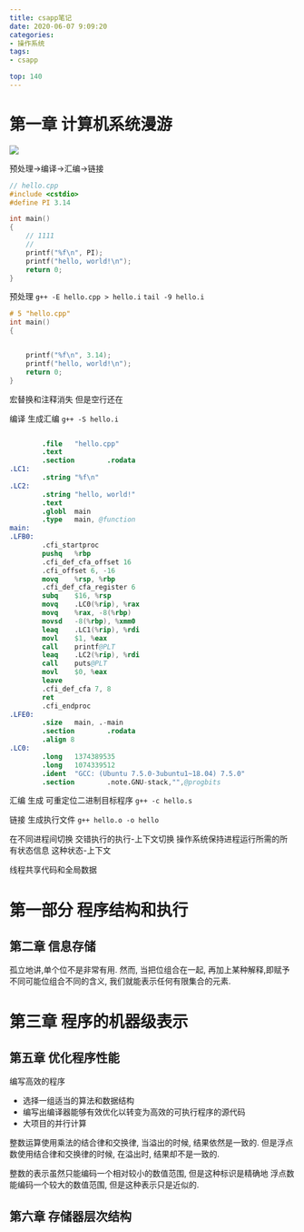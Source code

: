 ```yaml
---
title: csapp笔记
date: 2020-06-07 9:09:20
categories: 
- 操作系统
tags:
- csapp

top: 140
---
```


# 第一章 计算机系统漫游

![](http://lsmg-img.oss-cn-beijing.aliyuncs.com/csapp/1-3%E7%BC%96%E8%AF%91%E7%B3%BB%E7%BB%9F.png)

预处理->编译->汇编->链接

```c++
// hello.cpp
#include <cstdio>
#define PI 3.14

int main()
{
    // 1111
    //
    printf("%f\n", PI);
    printf("hello, world!\n");
    return 0;
}
```
预处理
`g++ -E hello.cpp > hello.i`
`tail -9 hello.i`
```c++
# 5 "hello.cpp"
int main()
{


    printf("%f\n", 3.14);
    printf("hello, world!\n");
    return 0;
}
```
宏替换和注释消失 但是空行还在

编译 生成汇编
`g++ -S hello.i`
```s

        .file   "hello.cpp"
        .text
        .section        .rodata
.LC1:
        .string "%f\n"
.LC2:
        .string "hello, world!"
        .text
        .globl  main
        .type   main, @function
main:
.LFB0:
        .cfi_startproc
        pushq   %rbp
        .cfi_def_cfa_offset 16
        .cfi_offset 6, -16
        movq    %rsp, %rbp
        .cfi_def_cfa_register 6
        subq    $16, %rsp
        movq    .LC0(%rip), %rax
        movq    %rax, -8(%rbp)
        movsd   -8(%rbp), %xmm0
        leaq    .LC1(%rip), %rdi
        movl    $1, %eax
        call    printf@PLT
        leaq    .LC2(%rip), %rdi
        call    puts@PLT
        movl    $0, %eax
        leave
        .cfi_def_cfa 7, 8
        ret
        .cfi_endproc
.LFE0:
        .size   main, .-main
        .section        .rodata
        .align 8
.LC0:
        .long   1374389535
        .long   1074339512
        .ident  "GCC: (Ubuntu 7.5.0-3ubuntu1~18.04) 7.5.0"
        .section        .note.GNU-stack,"",@progbits

```
汇编 生成 可重定位二进制目标程序
`g++ -c hello.s`

链接 生成执行文件
`g++ hello.o -o hello`

在不同进程间切换 交错执行的执行-上下文切换
操作系统保持进程运行所需的所有状态信息 这种状态-上下文

线程共享代码和全局数据


# 第一部分 程序结构和执行
## 第二章 信息存储

孤立地讲,单个位不是非常有用. 然而, 当把位组合在一起, 再加上某种解释,即赋予不同可能位组合不同的含义, 我们就能表示任何有限集合的元素.


# 第三章 程序的机器级表示



## 第五章 优化程序性能

编写高效的程序
- 选择一组适当的算法和数据结构
- 编写出编译器能够有效优化以转变为高效的可执行程序的源代码
- 大项目的并行计算


整数运算使用乘法的结合律和交换律, 当溢出的时候, 结果依然是一致的.
但是浮点数使用结合律和交换律的时候, 在溢出时, 结果却不是一致的.

整数的表示虽然只能编码一个相对较小的数值范围, 但是这种标识是精确地
浮点数能编码一个较大的数值范围, 但是这种表示只是近似的.

## 第六章 存储器层次结构